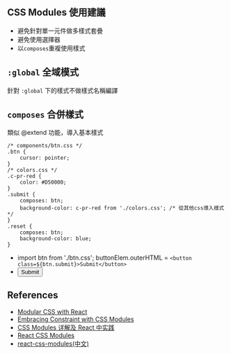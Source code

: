 ## CSS Modules 使用建議
 - 避免針對單一元件做多樣式套疊
 - 避免使用選擇器
 - 以`composes`重複使用樣式

## `:global` 全域模式
針對 `:global` 下的樣式不做樣式名稱編譯

## `composes` 合併樣式
類似 @extend 功能，導入基本樣式

    /* components/btn.css */
    .btn {
        cursor: pointer;
    }
    /* colors.css */
    .c-pr-red {
        color: #D50000;
    }
    .submit {
        composes: btn;
        background-color: c-pr-red from './colors.css'; /* 從其他css導入樣式 */
    }
    .reset {
        composes: btn;
        background-color: blue;
    }
-
    import btn from './btn.css';
    buttonElem.outerHTML = `<button class=${btn.submit}>Submit</button>`
-
    <button class="btn--fec26 btn--submit-abc53">Submit</button>

## References
 - [Modular CSS with React](https://medium.com/@pioul/modular-css-with-react-61638ae9ea3e#.xk8dhx3fn)
 - [Embracing Constraint with CSS Modules](https://medium.com/cartogram/embracing-constraint-with-css-modules-89ba3bbcb95d#.6w9h41hv0)
 - [CSS Modules 详解及 React 中实践](https://zhuanlan.zhihu.com/p/20495964)
 - [React CSS Modules](https://github.com/gajus/react-css-modules)
 - [react-css-modules(中文)](https://segmentfault.com/a/1190000004530909#articleHeader0)